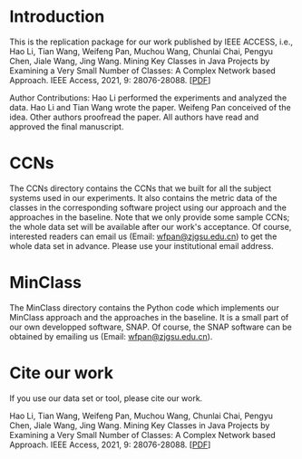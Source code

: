 # Introduction
This is the replication package for our work published by IEEE ACCESS, i.e., Hao Li, Tian Wang, Weifeng Pan, Muchou Wang, Chunlai Chai, Pengyu Chen, Jiale Wang, Jing Wang. Mining Key Classes in Java Projects by Examining a Very Small Number of Classes: A Complex Network based Approach. IEEE Access, 2021, 9: 28076-28088. [[PDF](#)]

Author Contributions: Hao Li performed the experiments and analyzed the data. Hao Li and Tian Wang wrote the paper. Weifeng Pan conceived of the idea. Other authors proofread the paper. All authors have read and approved the final manuscript.

# CCNs
The CCNs directory contains the CCNs that we built for all the subject systems used in our experiments. It also contains the metric data of the classes in the corresponding software project using our approach and the approaches in the baseline. Note that we only provide some sample CCNs; the whole data set will be available after our work's acceptance. Of course, interested readers can email us (Email: wfpan@zjgsu.edu.cn) to get the whole data set in advance. Please use your institutional email address.

# MinClass
The MinClass directory contains the Python code which implements our MinClass approach and the approaches in the baseline. It is a small part of our own developped software, SNAP. Of course, the SNAP software can be obtained by emailing us (Email: wfpan@zjgsu.edu.cn).

# Cite our work
If you use our data set or tool, please cite our work.

Hao Li, Tian Wang, Weifeng Pan, Muchou Wang, Chunlai Chai, Pengyu Chen, Jiale Wang, Jing Wang. Mining Key Classes in Java Projects by Examining a Very Small Number of Classes: A Complex Network based Approach. IEEE Access, 2021, 9: 28076-28088. [[PDF](#)]
